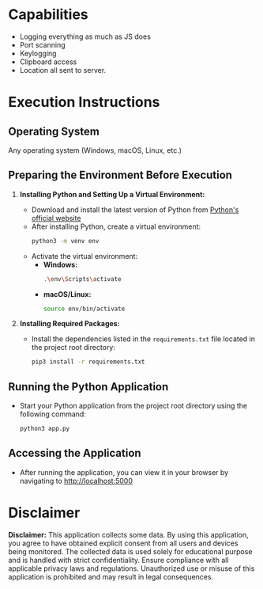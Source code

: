 # Capabilities
   - Logging everything as much as JS does
   - Port scanning
   - Keylogging
   - Clipboard access
   - Location
     all sent to server.


# Execution Instructions

## Operating System
Any operating system (Windows, macOS, Linux, etc.)

## Preparing the Environment Before Execution


1. **Installing Python and Setting Up a Virtual Environment:**
   - Download and install the latest version of Python from [Python's official website](https://www.python.org/downloads/)
   - After installing Python, create a virtual environment:
     ```bash
     python3 -m venv env
     ```
   - Activate the virtual environment:
     - **Windows:**
       ```bash
       .\env\Scripts\activate
       ```
     - **macOS/Linux:**
       ```bash
       source env/bin/activate
       ```

2. **Installing Required Packages:**
   - Install the dependencies listed in the `requirements.txt` file located in the project root directory:
     ```bash
     pip3 install -r requirements.txt
     ```

## Running the Python Application
   - Start your Python application from the project root directory using the following command:
     ```bash
     python3 app.py
     ```

## Accessing the Application
- After running the application, you can view it in your browser by navigating to [http://localhost:5000](http://localhost:5000)


# Disclaimer
**Disclaimer:** This application collects some data. By using this application, you agree to have obtained explicit consent from all users and devices being monitored. The collected data is used solely for educational purpose and is handled with strict confidentiality. Ensure compliance with all applicable privacy laws and regulations. Unauthorized use or misuse of this application is prohibited and may result in legal consequences.
